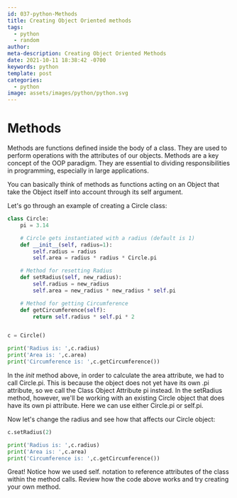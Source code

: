 ```yaml
---
id: 037-python-Methods
title: Creating Object Oriented methods
tags:
  - python
  - random
author: 
meta-description: Creating Object Oriented Methods
date: 2021-10-11 18:38:42 -0700
keywords: python
template: post
categories:
  - python
image: assets/images/python/python.svg
---
```


# Methods
Methods are functions defined inside the body of a class. They are used to perform operations with the attributes of our objects. Methods are a key concept of the OOP paradigm. They are essential to dividing responsibilities in programming, especially in large applications.

You can basically think of methods as functions acting on an Object that take the Object itself into account through its self argument.

Let's go through an example of creating a Circle class:


```python
class Circle:
    pi = 3.14

    # Circle gets instantiated with a radius (default is 1)
    def __init__(self, radius=1):
        self.radius = radius 
        self.area = radius * radius * Circle.pi

    # Method for resetting Radius
    def setRadius(self, new_radius):
        self.radius = new_radius
        self.area = new_radius * new_radius * self.pi

    # Method for getting Circumference
    def getCircumference(self):
        return self.radius * self.pi * 2


c = Circle()

print('Radius is: ',c.radius)
print('Area is: ',c.area)
print('Circumference is: ',c.getCircumference())
```


In the _init_ method above, in order to calculate the area attribute, we had to call Circle.pi. This is because the object does not yet have its own .pi attribute, so we call the Class Object Attribute pi instead.
In the setRadius method, however, we'll be working with an existing Circle object that does have its own pi attribute. Here we can use either Circle.pi or self.pi.

Now let's change the radius and see how that affects our Circle object:

```python
c.setRadius(2)

print('Radius is: ',c.radius)
print('Area is: ',c.area)
print('Circumference is: ',c.getCircumference())
```

Great! Notice how we used self. notation to reference attributes of the class within the method calls. Review how the code above works and try creating your own method.